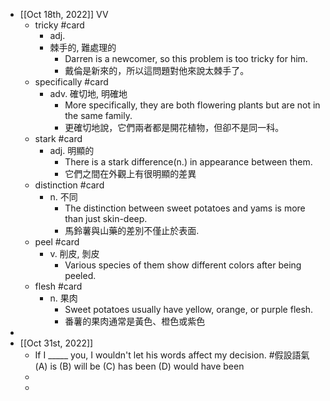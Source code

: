 - [[Oct 18th, 2022]] VV
	- tricky  #card
		- adj.
		- 棘手的, 難處理的
			- Darren is a newcomer, so this problem is too tricky for him.
			- 戴倫是新來的，所以這問題對他來說太棘手了。
	- specifically #card
		- adv. 確切地, 明確地
			- More specifically, they are both flowering plants but are not in the same family.
			- 更確切地說，它們兩者都是開花植物，但卻不是同一科。
	- stark #card
		- adj. 明顯的
			- There is a stark difference(n.) in appearance between them.
			- 它們之間在外觀上有很明顯的差異
	- distinction #card
		- n. 不同
			- The distinction between sweet potatoes and yams is more than just skin-deep.
			- 馬鈴薯與山藥的差別不僅止於表面.
	- peel #card
		- v. 削皮, 剝皮
			- Various species of them show different colors after being peeled.
	- flesh #card
		- n. 果肉
			- Sweet potatoes usually have yellow, orange, or purple flesh.
			- 番薯的果肉通常是黃色、橙色或紫色
-
- [[Oct 31st, 2022]]
	- If I _____ you, I wouldn't  let his words affect my decision. #假設語氣
	  (A) is (B) will be (C) has been (D) would have been
	-
	-
